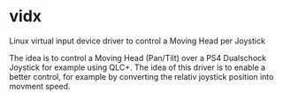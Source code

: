 # vidx
Linux virtual input device driver to control a Moving Head per Joystick


The idea is to control a Moving Head (Pan/Tilt) over a PS4 Dualschock Joystick for example using QLC+. 
The idea of this driver is to enable a better control, for example by converting the relativ joystick position into movment speed.    
